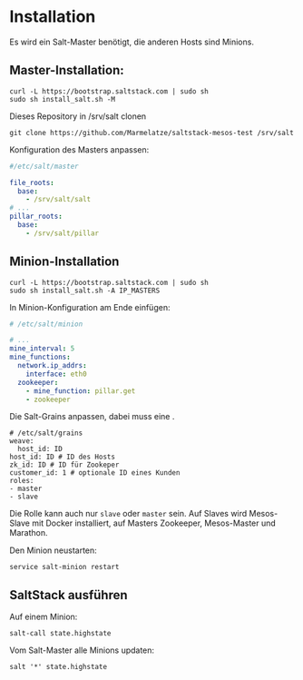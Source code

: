 # Installation

Es wird ein Salt-Master benötigt, die anderen Hosts sind Minions.



## Master-Installation:

```
curl -L https://bootstrap.saltstack.com | sudo sh
sudo sh install_salt.sh -M
```

Dieses Repository in /srv/salt clonen

```
git clone https://github.com/Marmelatze/saltstack-mesos-test /srv/salt
```

Konfiguration des Masters anpassen:

```yaml
#/etc/salt/master

file_roots:
  base:
    - /srv/salt/salt
# ...
pillar_roots:
  base:
    - /srv/salt/pillar
```


## Minion-Installation

```
curl -L https://bootstrap.saltstack.com | sudo sh
sudo sh install_salt.sh -A IP_MASTERS
```

In Minion-Konfiguration am Ende einfügen:

```yaml
# /etc/salt/minion

# ...
mine_interval: 5
mine_functions:
  network.ip_addrs:
    interface: eth0
  zookeeper:
    - mine_function: pillar.get
    - zookeeper
```

Die Salt-Grains anpassen, dabei muss eine .

```
# /etc/salt/grains
weave:
  host_id: ID
host_id: ID # ID des Hosts
zk_id: ID # ID für Zookeper
customer_id: 1 # optionale ID eines Kunden
roles:
- master
- slave
```

Die Rolle kann auch nur `slave` oder `master` sein. Auf Slaves wird Mesos-Slave mit Docker installiert, auf Masters Zookeeper, Mesos-Master und Marathon.

Den Minion neustarten:

```
service salt-minion restart
```

## SaltStack ausführen

Auf einem Minion:

```
salt-call state.highstate
```

Vom Salt-Master alle Minions updaten:

```
salt '*' state.highstate
```

